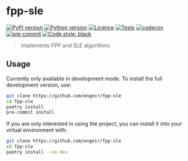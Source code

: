 # fpp-sle

[![PyPI version](https://img.shields.io/pypi/v/fpp-sle)](https://pypi.org/project/fpp-sle/)
[![Python version](https://img.shields.io/pypi/pyversions/fpp-sle)](https://pypi.org/project/fpp-sle/)
[![Licence](https://img.shields.io/badge/license-GPL3-yellow)](https://opensource.org/licenses/GPL-3.0)
[![Tests](https://github.com/engeir/fpp-sle/workflows/Tests/badge.svg)](https://github.com/engeir/fpp-sle/actions?workflow=Tests)
[![codecov](https://codecov.io/gh/engeir/fpp-sle/branch/main/graph/badge.svg?token=F98z2i3T4G)](https://codecov.io/gh/engeir/fpp-sle)
[![pre-commit](https://img.shields.io/badge/pre--commit-enabled-brightgreen?logo=pre-commit&logoColor=white)](https://github.com/pre-commit/pre-commit)
[![Code style: black](https://img.shields.io/badge/code%20style-black-000000.svg)](https://github.com/psf/black)

> Implements FPP and SLE algorithms

## Usage

Currently only available in development mode. To install the full development version,
use:

```sh
git clone https://github.com/engeir/fpp-sle
cd fpp-sle
poetry install
pre-commit install
```

If you are only interested in using the project, you can install it into your virtual
environment with:

```sh
git clone https://github.com/engeir/fpp-sle
cd fpp-sle
poetry install --no-dev
```
